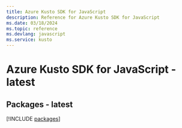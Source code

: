 ```yaml
---
title: Azure Kusto SDK for JavaScript
description: Reference for Azure Kusto SDK for JavaScript
ms.date: 03/18/2024
ms.topic: reference
ms.devlang: javascript
ms.service: kusto
---
```

# Azure Kusto SDK for JavaScript - latest
## Packages - latest
[!INCLUDE [packages](kusto-index.md)]